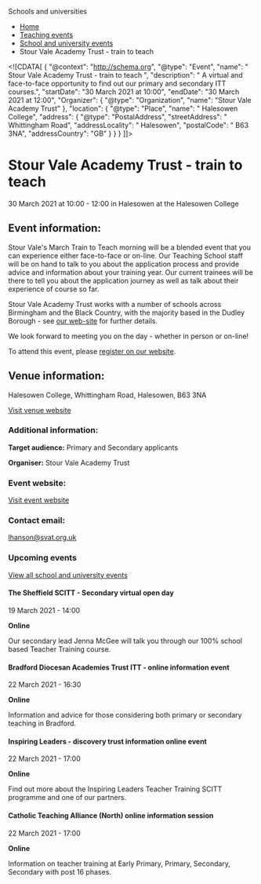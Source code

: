 Schools and universities

*   [Home](/)
*   [Teaching events](/teaching-events)
*   [School and university events](/teaching-events/training-provider-events)
*   Stour Vale Academy Trust - train to teach

<!\[CDATA\[ { "@context": "http://schema.org", "@type": "Event", "name": " Stour Vale Academy Trust - train to teach ", "description": " A virtual and face-to-face opportunity to find out our primary and secondary ITT courses.", "startDate": "30 March 2021 at 10:00", "endDate": "30 March 2021 at 12:00", "Organizer": { "@type": "Organization", "name": "Stour Vale Academy Trust" }, "location": { "@type": "Place", "name": " Halesowen College", "address": { "@type": "PostalAddress", "streetAddress": " Whittingham Road", "addressLocality": " Halesowen", "postalCode": " B63 3NA", "addressCountry": "GB" } } } \]\]>

Stour Vale Academy Trust - train to teach
=========================================

30 March 2021 at 10:00 - 12:00 in Halesowen at the Halesowen College

Event information:
------------------

Stour Vale's March Train to Teach morning will be a blended event that you can experience either face-to-face or on-line. Our Teaching School staff will be on hand to talk to you about the application process and provide advice and information about your training year. Our current trainees will be there to tell you about the application journey as well as talk about their experience of course so far.

Stour Vale Academy Trust works with a number of schools across Birmingham and the Black Country, with the majority based in the Dudley Borough - see [our web-site](https://svat.org/) for further details.

We look forward to meeting you on the day - whether in person or on-line!

To attend this event, please [register on our website](https://www.svat.org.uk/train-to-teach-events-1).

Venue information:
------------------

Halesowen College, Whittingham Road, Halesowen, B63 3NA

[Visit venue website](https://www.svat.org.uk/train "Halesowen College")

### Additional information:

**Target audience:** Primary and Secondary applicants

**Organiser:** Stour Vale Academy Trust

### Event website:

[Visit event website](https://www.svat.org.uk/train-to-teach-events-1)

### Contact email:

[lhanson@svat.org.uk](mailto:lhanson@svat.org.uk)

### Upcoming events

[View all school and university events](/teaching-events/training-provider-events)

[](/teaching-events/training-provider-events/210319-the-sheffield-scitt-secondary-virtual-open-day)

#### The Sheffield SCITT - Secondary virtual open day

19 March 2021 - 14:00

**Online**

Our secondary lead Jenna McGee will talk you through our 100% school based Teacher Training course.

[](/teaching-events/training-provider-events/210322-bradford-diocesan-academies-trust-itt-online-information-event)

#### Bradford Diocesan Academies Trust ITT - online information event

22 March 2021 - 16:30

**Online**

Information and advice for those considering both primary or secondary teaching in Bradford.

[](/teaching-events/training-provider-events/210322-inspiring-leaders-discovery-trust-information-online-event)

#### Inspiring Leaders - discovery trust information online event

22 March 2021 - 17:00

**Online**

Find out more about the Inspiring Leaders Teacher Training SCITT programme and one of our partners.

[](/teaching-events/training-provider-events/210322-catholic-teaching-alliance-north-online-information-session)

#### Catholic Teaching Alliance (North) online information session

22 March 2021 - 17:00

**Online**

Information on teacher training at Early Primary, Primary, Secondary, Secondary with post 16 phases.
